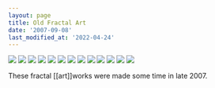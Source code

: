 ```yaml
---
layout: page
title: Old Fractal Art
date: '2007-09-08'
last_modified_at: '2022-04-24'
---
```


[![](/assets/img/angel_sparks_by_gizmoguy_d11r86o.jpg)](/assets/img/angel_sparks_by_gizmoguy_d11r86o.jpg)
[![](/assets/img/apollo_by_gizmoguy_d11uu72.jpg)](/assets/img/apollo_by_gizmoguy_d11uu72.jpg)
[![](/assets/img/atom_splitter_by_gizmoguy_d11undd.jpg)](/assets/img/atom_splitter_by_gizmoguy_d11undd.jpg)
[![](/assets/img/cloudy_skies_by_gizmoguy_d11r7ra.jpg)](/assets/img/cloudy_skies_by_gizmoguy_d11r7ra.jpg)
[![](/assets/img/firestorm_by_gizmoguy_d11r78j.jpg)](/assets/img/firestorm_by_gizmoguy_d11r78j.jpg)
[![](/assets/img/diffusion_by_gizmoguy_d11r7g9.jpg)](/assets/img/diffusion_by_gizmoguy_d11r7g9.jpg)
[![](/assets/img/mandelbrot_snowflakes_by_gizmoguy_d11r8j6.jpg)](/assets/img/mandelbrot_snowflakes_by_gizmoguy_d11r8j6.jpg)
[![](/assets/img/neon_sparks_by_gizmoguy_d11sprh.jpg)](/assets/img/neon_sparks_by_gizmoguy_d11sprh.jpg)
[![](/assets/img/rings_of_saturn_tyremarks_by_gizmoguy_d11r8fh.jpg)](/assets/img/rings_of_saturn_tyremarks_by_gizmoguy_d11r8fh.jpg)
[![](/assets/img/toxic_spill_by_gizmoguy_d11un9f.jpg)](/assets/img/toxic_spill_by_gizmoguy_d11un9f.jpg)
[![](/assets/img/woven_wisdom_by_gizmoguy_d11r7lq.jpg)](/assets/img/woven_wisdom_by_gizmoguy_d11r7lq.jpg)
[![](/assets/img/x_marks_the_spot_by_gizmoguy_d11r8d2.jpg)](/assets/img/x_marks_the_spot_by_gizmoguy_d11r8d2.jpg)
[![](/assets/img/x_ray_by_gizmoguy_d12cb7h.jpg)](/assets/img/x_ray_by_gizmoguy_d12cb7h.jpg)

These fractal [[art]]works were made some time in late 2007.
